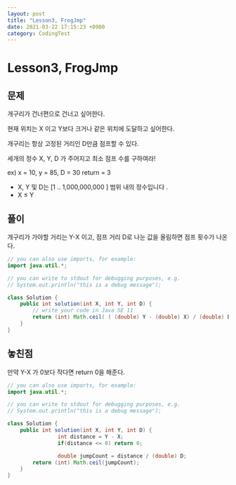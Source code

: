```yaml
---
layout: post
title: "Lesson3, FrogJmp"
date: 2021-03-22 17:15:23 +0900
category: CodingTest
---
```


# Lesson3, FrogJmp

## 문제

개구리가 건너편으로 건너고 싶어한다. 

현재 위치는 X 이고 Y보다 크거나 같은 위치에 도달하고 싶어한다.

개구리는 항상 고정된 거리인 D만큼 점프할 수 있다.

세개의 정수 X, Y, D 가 주어지고 최소 점프 수를 구하여라!

ex) x = 10, y = 85, D = 30  return = 3

- X, Y 및 D는 [1 .. 1,000,000,000 ] 범위 내의 정수입니다 .
- X ≤ Y

## 풀이

개구리가 가야할 거리는 Y-X 이고, 점프 거리 D로 나눈 값을 올림하면 점프 횟수가 나온다.

```java
// you can also use imports, for example:
import java.util.*;

// you can write to stdout for debugging purposes, e.g.
// System.out.println("this is a debug message");

class Solution {
    public int solution(int X, int Y, int D) {
        // write your code in Java SE 11
        return (int) Math.ceil( ( (double) Y - (double) X) / (double) D );
    }
}
```

## 놓친점

만약 Y-X 가 0보다 작다면 return 0을 해준다.

```java
// you can also use imports, for example:
import java.util.*;

// you can write to stdout for debugging purposes, e.g.
// System.out.println("this is a debug message");

class Solution {
    public int solution(int X, int Y, int D) {
				int distance = Y - X;
				if(distance <= 0) return 0;

				double jumpCount = distance / (double) D;
        return (int) Math.ceil(jumpCount);
    }
}
```